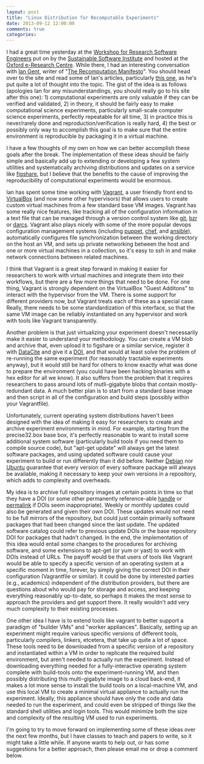 ```yaml
---
layout: post 
title: "Linux Distribution for Recomputable Experiments" 
date: 2013-09-12 12:00:00 
comments: true 
categories: 
--- 
```

I had a great time yesterday at the 
<a href="http://www.software.ac.uk/workshop-research-software-engineers">Workshop for Research Software Engineers</a> 
put on by the 
<a href="http://www.software.ac.uk">Sustainable Software Institute</a> and 
hosted at the <a href="http://www.oerc.ox.ac.uk/">Oxford e-Research Centre</a>. 
While there, I had an interesting conversation with 
<a href="http://ipg.host.cs.st-andrews.ac.uk/">Ian Gent</a>, writer of 
"<a href="http://recomputation.org/">The Recomputation Manifesto</a>". You 
should head over to the site and read some of Ian's articles, particularly 
<a href="http://www.software.ac.uk/blog/2013-07-09-recomputation-manifesto">this one</a>, 
as he's put quite a lot of thought into the topic. The gist of the
idea is as follows (apologies Ian for any misunderstandings, you should really
go to his site after this one): 1) computational experiments are only valuable
if they can be verified and validated, 2) in theory, it should be fairly easy
to make computational science experiments, particularly small-scale computer
science experiments, perfectly repeatable for all time, 3) in practice this is
never/rarely done and reproduction/verification is really hard, 4) the best or
possibly only way to accomplish this goal is to make sure that the entire
environment is reproducible by packaging it in a virtual machine.

I have a few thoughts of my own on how we can better accomplish these goals
after the break. The implementation of these ideas should be fairly simple and
basically add up to extending or developing a few system utilities and
systematically archiving distributions and updates on a service like 
<a href="http://figshare.com">figshare</a>, but I believe that the benefits to 
the cause of improving the reproducibility of computational experiments would be
enormous.

<!--more-->


Ian has spent some time working with <a
href="http://vagrantup.com">Vagrant</a>, a user friendly front end to 
<a href="http://virtualbox.org">VirtualBox</a> (and now some other hypervisors)
that allows users to create custom virtual machines from a few standard base VM
images. Vagrant has some really nice features, like tracking all of the
configuration information in a text file that can be managed through a version
control system like <a href="http://git-scm.com">git</a>, 
<a href="http://bazaar.canonical.com">bzr</a> or 
<a href="http://darcs.net/">darcs</a>. Vagrant also plays nicely with some of 
the more popular devops configuration management systems (including 
<a href="http://puppetlabs.com">puppet</a>, 
<a href="http://www.opscode.com/chef/">chef</a>, and 
<a href="http://ansibleworks.com">ansible</a>), automatically configures file
synchronization between the working directory on the host an VM, and sets up
private networking between the host and one or more virtual machines in
a collection, so it's easy to ssh in and make network connections between
related machines.

I think that Vagrant is a great step forward in making it easier for
researchers to work with virtual machines and integrate them into their
workflows, but there are a few more things that need to be done. For one thing,
Vagrant is strongly dependent on the VirtualBox "Guest Additons" to
interact with the hypervisor from the VM. There is some support for different
providers now, but Vagrant treats each of these as a special case. Really,
there needs to be some standardization of this interface, so that the same VM
image can be reliably instantiated on any hypervisor and work with tools like
Vagrant transparently.

Another problem is that just virtualizing your experiment doesn't necessarily
make it easier to understand your methodology. You can create a VM blob and
archive that, even upload it to figshare or a similar service, register it with
<a href="http://datacite.org">DataCite</a> and give it a 
<a href="http://www.doi.org/">DOI</a>, and that would at least solve the problem
of re-running the same experiment (for reasonably tractable experiments
anyway), but it would still be hard for others to know exactly what was done to
prepare the environment (you could have been hacking binaries with a hex editor
for all we know). It also suffers from the problem that it requires researchers
to pass around lots of mutli-gigabyte blobs that contain mostly-redundant data.
A much better plan is to start from a standard base image and then script in
all of the configuration and build steps (possibly within your Vagrantfile).

Unfortunately, current operating system distributions haven't been designed
with the idea of making it easy for researchers to create and archive
experiment environments in mind. For example, starting from the precise32.box
base box, it's perfectly reasonable to want to install some additional system
software (particularly build tools if you need them to compile source code),
but "apt-get update" will always get the latest software packages, and using
updated software could cause your experiment to build or run differently than
it did before. Neither <a href="http://debian.org">Debian</a> nor 
<a href="http://ubuntu.com">Ubuntu</a> guarantee that every version of every
software package will always be available, making it necessary to keep your own
versions in a repository, which adds to complexity and overheads.

My idea is to archive full repository images at certain points in time so that
they have a DOI (or some other permanently reference-able 
<a href="http://handle.net">handle</a> or 
<a href="https://en.wikipedia.org/wiki/Permalink">permalink</a> if DOIs seem
inappropriate). Weekly or monthly updates could also be generated and given
their own DOI. These updates would not need to be full mirrors of the
repository, but could just contain primarily software packages that had been
changed since the last update. The updated software catalog could refer to
previous update DOIs or the base repository DOI for packages that hadn&rsquo;t
changed. In the end, the implementation of this idea would entail some changes
to the procedures for archiving software, and some extensions to apt-get (or
yum or yast) to work with DOIs instead of URLs. The payoff would be that users
of tools like Vagrant would be able to specify a specific version of an
operating system at a specific moment in time, forever, by simply giving the
correct DOI in their configuration (Vagrantfile or similar). It could be done
by interested parties (e.g., academics) independent of the distribution
providers, but there are questions about who would pay for storage and access,
and keeping everything reasonably up-to-date, so perhaps it makes the most
sense to approach the providers and get support there. It really wouldn't add
very much complexity to their existing processes.

One other idea I have is to extend tools like vagrant to better support
a paradigm of "builder VMs" and "worker appliances". Basically, setting up an
experiment might require various specific versions of different tools,
particularly compilers, linkers, etcetera, that take up quite a lot of space.
These tools need to be downloaded from a specific version of a repository and
instantiated within a VM in order to replicate the required build environment,
but aren't needed to actually run the experiment. Instead of downloading
everything needed for a fully-interactive operating system complete with
build-tools onto the experiment-running VM, and then possibly distributing this
multi-gigabyte image to a cloud back-end, it makes a lot more sense to install
the build tools on a local-machine VM, and use this local VM to create
a minimal virtual appliance to actually run the experiment. Ideally, this
appliance should have only the code and data needed to run the experiment, and
could even be stripped of things like the standard shell utilities and login
tools. This would minimize both the size and complexity of the resulting VM
used to run experiments.

I'm going to try to move forward on implementing some of these ideas over the
next few months, but I have classes to teach and papers to write, so it might
take a little while. If anyone wants to help out, or has some suggestions for
a better approach, then please email me or drop a comment below.
